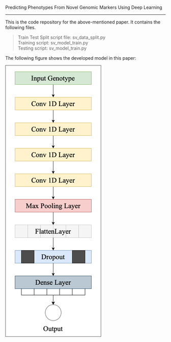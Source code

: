 Predicting Phenotypes From Novel Genomic Markers Using Deep Learning
- - -
This is the code repository for the above-mentioned paper. It contains the following files.
> Train Test Split script file: sv_data_split.py  
> Training script: sv_model_train.py  
> Testing script: sv_model_train.py  

The following figure shows the developed model in this paper:   

![NovGMDeep Architecture](NovGMDeep.png#center)
